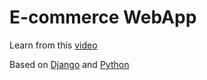 # E-commerce WebApp

Learn from this [video](https://www.youtube.com/watch?v=YZvRrldjf1Y)  

Based on [Django](https://www.djangoproject.com/) and [Python](https://www.python.org/)
